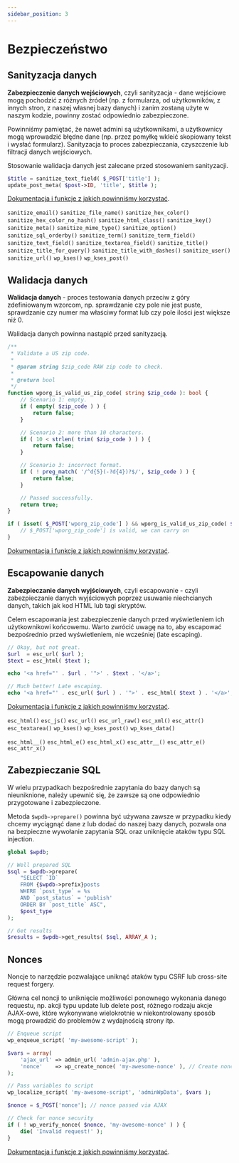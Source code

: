 ```yaml
---
sidebar_position: 3
---
```


# Bezpieczeństwo

## Sanityzacja danych

**Zabezpieczenie danych wejściowych**, czyli sanityzacja - dane wejściowe mogą pochodzić z różnych źródeł (np. z formularza, od użytkowników, z innych stron, z naszej własnej bazy danych) i zanim zostaną użyte w naszym kodzie, powinny zostać odpowiednio zabezpieczone. 

Powinniśmy pamiętać, że nawet admini są użytkownikami, a użytkownicy mogą wprowadzić błędne dane (np. przez pomyłkę wkleić skopiowany tekst i wysłać formularz). Sanityzacja to proces zabezpieczania, czyszczenie lub filtracji danych wejściowych. 

Stosowanie walidacja danych jest zalecane przed stosowaniem sanityzacji.

```php
$title = sanitize_text_field( $_POST['title'] );
update_post_meta( $post->ID, 'title', $title );
```

[Dokumentacja i funkcje z jakich powinniśmy korzystać](https://developer.wordpress.org/apis/security/sanitizing/).

`sanitize_email()`
`sanitize_file_name()`
`sanitize_hex_color()`
`sanitize_hex_color_no_hash()`
`sanitize_html_class()`
`sanitize_key()`
`sanitize_meta()`
`sanitize_mime_type()`
`sanitize_option()`
`sanitize_sql_orderby()`
`sanitize_term()`
`sanitize_term_field()`
`sanitize_text_field()`
`sanitize_textarea_field()`
`sanitize_title()`
`sanitize_title_for_query()`
`sanitize_title_with_dashes()`
`sanitize_user()`
`sanitize_url()`
`wp_kses()`
`wp_kses_post()`

## Walidacja danych

**Walidacja danych** - proces testowania danych przeciw z góry zdefiniowanym wzorcom, np. sprawdzanie czy pole nie jest puste, sprawdzanie czy numer ma właściwy format lub czy pole ilości jest większe niż 0. 

Walidacja danych powinna nastąpić przed sanityzacją.

```php
/**
 * Validate a US zip code.
 *
 * @param string $zip_code RAW zip code to check.
 *
 * @return bool
 */
function wporg_is_valid_us_zip_code( string $zip_code ): bool {
    // Scenario 1: empty.
    if ( empty( $zip_code ) ) {
        return false;
    }

    // Scenario 2: more than 10 characters.
    if ( 10 < strlen( trim( $zip_code ) ) ) {
        return false;
    }

    // Scenario 3: incorrect format.
    if ( ! preg_match( '/^d{5}(-?d{4})?$/', $zip_code ) ) {
        return false;
    }

    // Passed successfully.
    return true;
}
```

```php
if ( isset( $_POST['wporg_zip_code'] ) && wporg_is_valid_us_zip_code( $_POST['wporg_zip_code'] ) ) {
    // $_POST['wporg_zip_code'] is valid, we can carry on
}
```

[Dokumentacja i funkcje z jakich powinniśmy korzystać](https://developer.wordpress.org/apis/security/data-validation/).

## Escapowanie danych

**Zabezpieczanie danych wyjściowych**, czyli escapowanie - czyli zabezpieczanie danych wyjściowych poprzez usuwanie niechcianych danych, takich jak kod HTML lub tagi skryptów.

Celem escapowania jest zabezpieczenie danych przed wyświetleniem ich użytkownikowi końcowemu. Warto zwrócić uwagę na to, aby escapować bezpośrednio przed wyświetleniem, nie wcześniej (late escaping).

```php
// Okay, but not great.
$url  = esc_url( $url );
$text = esc_html( $text );

echo '<a href="' . $url . '">' . $text . '</a>';

// Much better! Late escaping.
echo '<a href="' . esc_url( $url ) . '">' . esc_html( $text ) . '</a>';
```

[Dokumentacja i funkcje z jakich powinniśmy korzystać](https://developer.wordpress.org/apis/security/escaping/).

`esc_html()`
`esc_js()`
`esc_url()`
`esc_url_raw()`
`esc_xml()`
`esc_attr()`
`esc_textarea()`
`wp_kses()`
`wp_kses_post()`
`wp_kses_data()`

`esc_html__()`
`esc_html_e()`
`esc_html_x()`
`esc_attr__()`
`esc_attr_e()`
`esc_attr_x()`

## Zabezpieczanie SQL

W wielu przypadkach bezpośrednie zapytania do bazy danych są nieuniknione, należy upewnić się, że zawsze są one odpowiednio przygotowane i zabezpieczone. 

Metoda `$wpdb->prepare()` powinna być używana zawsze w przypadku kiedy chcemy wyciągnąć dane z lub dodać do naszej bazy danych, pozwala ona na bezpieczne wywołanie zapytania SQL oraz uniknięcie ataków typu SQL injection.

```php
global $wpdb;

// Well prepared SQL
$sql = $wpdb->prepare(
    "SELECT `ID`
    FROM {$wpdb->prefix}posts
    WHERE `post_type` = %s
    AND `post_status` = 'publish'
    ORDER BY `post_title` ASC",
    $post_type
);

// Get results
$results = $wpdb->get_results( $sql, ARRAY_A );
```

## Nonces

Noncje to narzędzie pozwalające uniknąć ataków typu CSRF lub cross-site request forgery. 

Główna cel noncji to uniknięcie możliwości ponownego wykonania danego requestu, np. akcji typu update lub delete post, różnego rodzaju akcje AJAX-owe, które wykonywane wielokrotnie w niekontrolowany sposób mogą prowadzić do problemów z wydajnością strony itp.

```php
// Enqueue script
wp_enqueue_script( 'my-awesome-script' );

$vars = array(
    'ajax_url' => admin_url( 'admin-ajax.php' ),
    'nonce'    => wp_create_nonce( 'my-awesome-nonce' ), // Create nonce
);

// Pass variables to script
wp_localize_script( 'my-awesome-script', 'adminWpData', $vars );
```

```php
$nonce = $_POST['nonce']; // nonce passed via AJAX

// Check for nonce security
if ( ! wp_verify_nonce( $nonce, 'my-awesome-nonce' ) ) {
    die( 'Invalid request!' );
}
```

[Dokumentacja i funkcje z jakich powinniśmy korzystać](https://developer.wordpress.org/apis/security/nonces/).